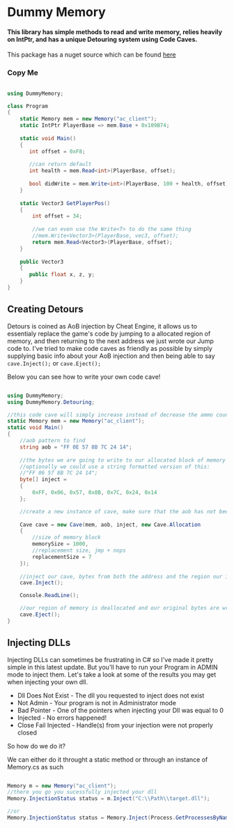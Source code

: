 # Dummy Memory

#### This library has simple methods to read and write memory, relies heavily on IntPtr, and has a unique Detouring system using Code Caves.

This package has a nuget source which can be found [here](https://github.com/BIGDummyHead?tab=packages&repo_name=Dummy-Memory)

### Copy Me 

```csharp

using DummyMemory;

class Program
{
    static Memory mem = new Memory("ac_client");
    static IntPtr PlayerBase => mem.Base + 0x109B74;
    
    static void Main()
    {
       int offset = 0xF8;
       
       //can return default 
       int health = mem.Read<int>(PlayerBase, offset);
       
       bool didWrite = mem.Write<int>(PlayerBase, 100 + health, offset);
    }
    
    static Vector3 GetPlayerPos()
    {
        int offset = 34;
        
        //we can even use the Write<T> to do the same thing
        //mem.Write<Vector3>(PlayerBase, vec3, offset);
        return mem.Read<Vector3>(PlayerBase, offset);
    }
    
    public Vector3
    {
       public float x, z, y;
    }
}
``` 

## Creating Detours

Detours is coined as AoB injection by Cheat Engine, it allows us to essentialy replace the game's code by jumping to a allocated region of memory, and then returning to the next address we just wrote our Jump code to. I've tried to make code caves as friendly as possible by simply supplying basic info about your AoB injection and then being able to say `cave.Inject();` or `cave.Eject();`

Below you can see how to write your own code cave! 

```csharp

using DummyMemory;
using DummyMemory.Detouring;

//this code cave will simply increase instead of decrease the ammo count.
static Memory mem = new Memory("ac_client");
static void Main()
{
    //aob pattern to find
    string aob = "FF 0E 57 8B 7C 24 14";
    
    //the bytes we are going to write to our allocated block of memory
    //optionally we could use a string formatted version of this:
    //"FF 06 57 8B 7C 24 14";
    byte[] inject =
    {
        0xFF, 0x06, 0x57, 0x8B, 0x7C, 0x24, 0x14
    };

    //create a new instance of cave, make sure that the aob has not been changed or written to by another 'Cave' or CheatEngine
    
    Cave cave = new Cave(mem, aob, inject, new Cave.Allocation
    {
        //size of memory block
        memorySize = 1000,
        //replacement size, jmp + nops
        replacementSize = 7
    });
   
    //inject our cave, bytes from both the address and the region our inserted
    cave.Inject();

    Console.ReadLine();

    //our region of memory is deallocated and our original bytes are written back to the address
    cave.Eject();
}
```

## Injecting DLLs

Injecting DLLs can sometimes be frustrating in C# so I've made it pretty simple in this latest update. But you'll have to run your Program in ADMIN mode to inject them.
Let's take a look at some of the results you may get when injecting your own dll.

* Dll Does Not Exist - The dll you requested to inject does not exist
* Not Admin - Your program is not in Administrator mode
* Bad Pointer - One of the pointers when injecting your Dll was equal to 0
* Injected - No errors happened!
* Close Fail Injected - Handle(s) from your injection were not properly closed

So how do we do it?

We can either do it throught a static method or through an instance of Memory.cs as such

```csharp

Memory m = new Memory("ac_client");
//there you go you sucessfully injected your dll
Memory.InjectionStatus status = m.Inject("C:\\Path\\target.dll");

//or
Memory.InjectionStatus status = Memory.Inject(Process.GetProcessesByName("ac_client")[0], "C:\\Path\\target.dll");

```